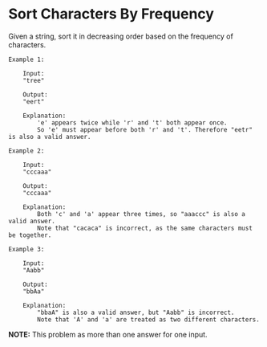 # Sort Characters By Frequency

Given a string, sort it in decreasing order based on the frequency of characters.

    Example 1:

        Input:
        "tree"

        Output:
        "eert"

        Explanation:
            'e' appears twice while 'r' and 't' both appear once.
            So 'e' must appear before both 'r' and 't'. Therefore "eetr" is also a valid answer.

    Example 2:

        Input:
        "cccaaa"

        Output:
        "cccaaa"

        Explanation:
            Both 'c' and 'a' appear three times, so "aaaccc" is also a valid answer.
            Note that "cacaca" is incorrect, as the same characters must be together.

    Example 3:

        Input:
        "Aabb"

        Output:
        "bbAa"

        Explanation:
            "bbaA" is also a valid answer, but "Aabb" is incorrect.
            Note that 'A' and 'a' are treated as two different characters.

**NOTE:** This problem as more than one answer for one input.
